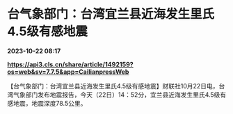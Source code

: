 # 台气象部门：台湾宜兰县近海发生里氏4.5级有感地震

**2023-10-22 08:17**

**https://api3.cls.cn/share/article/1492159?os=web&sv=7.7.5&app=CailianpressWeb**

【台气象部门：台湾宜兰县近海发生里氏4.5级有感地震】财联社10月22日电，台湾气象部门发布地震报告，今天（22日）14：52分，宜兰县近海发生里氏4.5级有感地震，地震深度78.5公里。